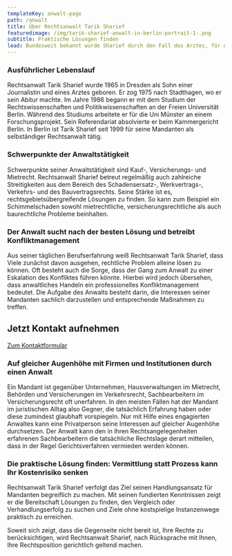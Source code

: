 ```yaml
---
templateKey: anwalt-page
path: /anwalt
title: Über Rechtsanwalt Tarik Sharief
featuredimage: /img/tarik-sharief-anwalt-in-berlin-portrait-1-.png
subtitle: Praktische Lösungen finden
lead: Bundesweit bekannt wurde Sharief durch den Fall des Arztes, für den er eine ungewöhnliche Eigenbedarfsklage durchsetzte. Das Bundesverfassungsgericht fällte dazu ein Urteil mit Signalwirkung.
---
```

### Ausführlicher Lebenslauf

Rechtsanwalt Tarik Sharief wurde 1965 in Dresden als Sohn einer Journalistin und eines Arztes geboren. Er zog 1975 nach Stadthagen, wo er sein Abitur machte. Im Jahre 1986 begann er mit dem Studium der Rechtswissenschaften und Politikwissenschaften an der Freien Universität Berlin. Während des Studiums arbeitete er für die Uni Münster an einem Forschungsprojekt. Sein Referendariat absolvierte er beim Kammergericht Berlin. In Berlin ist Tarik Sharief seit 1999 für seine Mandanten als selbständiger Rechtsanwalt tätig.

### Schwerpunkte der Anwaltstätigkeit

Schwerpunkte seiner Anwaltstätigkeit sind Kauf-, Versicherungs- und Mietrecht. Rechtsanwalt Sharief betreut regelmäßig auch zahlreiche Streitigkeiten aus dem Bereich des Schadensersatz-, Werkvertrags-, Verkehrs- und des Bauvertragsrechts. Seine Stärke ist es, rechtsgebietsübergreifende Lösungen zu finden. So kann zum Beispiel ein Schimmelschaden sowohl mietrechtliche, versicherungsrechtliche als auch baurechtliche Probleme beinhalten. 

### Der Anwalt sucht nach der besten Lösung und betreibt Konfliktmanagement

Aus seiner täglichen Berufserfahrung weiß Rechtsanwalt Tarik Sharief, dass Viele zunächst davon ausgehen, rechtliche Problem alleine lösen zu können. Oft besteht auch die Sorge, dass der Gang zum Anwalt zu einer Eskalation des Konfliktes führen könnte. Hierbei wird jedoch übersehen, dass anwaltliches Handeln ein professionelles Konfliktmanagement bedeutet. Die Aufgabe des Anwalts besteht darin, die Interessen seiner Mandanten sachlich darzustellen und entsprechende Maßnahmen zu treffen.

<div class="bg-scnd container-fluid" style="margin-top:1rem;margin-bottom:1rem;"><div class="container"><div class="justify-content-center row"><div class="col-md-auto"><h2 style="text-align: right; width: fit-content;">Jetzt Kontakt aufnehmen</h2></div><div class="col-md-auto"><a href="https://rechtsklarheit.de/kontakt" class="btn btn-primary">Zum Kontaktformular</a></div></div></div></div>

### Auf gleicher Augenhöhe mit Firmen und Institutionen durch einen Anwalt

Ein Mandant ist gegenüber Unternehmen, Hausverwaltungen im Mietrecht, Behörden und Versicherungen im Verkehrsrecht, Sachbearbeitern im Versicherungsrecht oft unerfahren. In den meisten Fällen hat der Mandant im juristischen Alltag also Gegner, die tatsächlich Erfahrung haben oder diese zumindest glaubhaft vorspiegeln. Nur mit Hilfe eines engagierten Anwaltes kann eine Privatperson seine Interessen auf gleicher Augenhöhe durchsetzen. Der Anwalt kann den in Ihren Rechtsangelegenheiten erfahrenen Sachbearbeitern die tatsächliche Rechtslage derart mitteilen, dass in der Regel Gerichtsverfahren vermieden werden können. 

### Die praktische Lösung finden: Vermittlung statt Prozess kann Ihr Kostenrisiko senken

Rechtsanwalt Tarik Sharief verfolgt das Ziel seinen Handlungsansatz für Mandanten begreiflich zu machen. Mit seinen fundierten Kenntnissen zeigt er die Bereitschaft Lösungen zu finden, den Vergleich oder Verhandlungserfolg zu suchen und Ziele ohne kostspielige Instanzenwege praktisch zu erreichen. 

Soweit sich zeigt, dass die Gegenseite nicht bereit ist, Ihre Rechte zu berücksichtigen, wird Rechtsanwalt Sharief, nach Rücksprache mit Ihnen, Ihre Rechtsposition gerichtlich geltend machen.